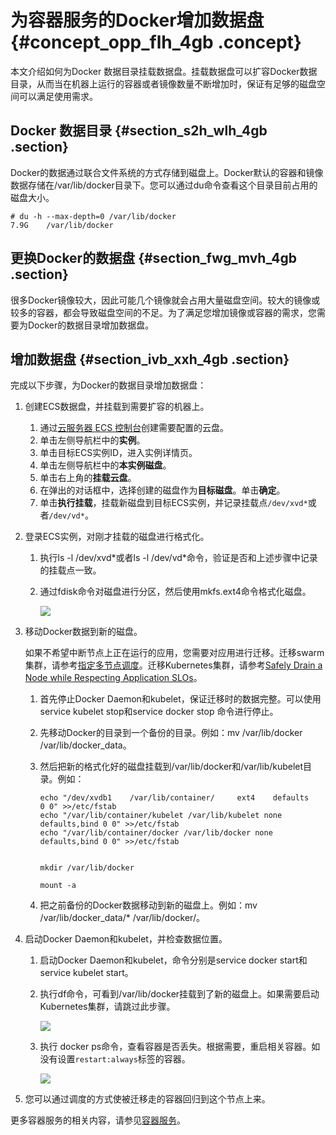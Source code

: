 # 为容器服务的Docker增加数据盘 {#concept_opp_flh_4gb .concept}

本文介绍如何为Docker 数据目录挂载数据盘。挂载数据盘可以扩容Docker数据目录，从而当在机器上运行的容器或者镜像数量不断增加时，保证有足够的磁盘空间可以满足使用需求。

## Docker 数据目录 {#section_s2h_wlh_4gb .section}

Docker的数据通过联合文件系统的方式存储到磁盘上。Docker默认的容器和镜像数据存储在/var/lib/docker目录下。您可以通过du命令查看这个目录目前占用的磁盘大小。

```
# du -h --max-depth=0 /var/lib/docker
7.9G    /var/lib/docker
```

## 更换Docker的数据盘 {#section_fwg_mvh_4gb .section}

很多Docker镜像较大，因此可能几个镜像就会占用大量磁盘空间。较大的镜像或较多的容器，都会导致磁盘空间的不足。为了满足您增加镜像或容器的需求，您需要为Docker的数据目录增加数据盘。

## 增加数据盘 {#section_ivb_xxh_4gb .section}

完成以下步骤，为Docker的数据目录增加数据盘：

1.  创建ECS数据盘，并挂载到需要扩容的机器上。
    1.  通过[云服务器 ECS 控制台](https://ecs.console.aliyun.com/)创建需要配置的云盘。
    2.  单击左侧导航栏中的**实例**。
    3.  单击目标ECS实例ID，进入实例详情页。
    4.  单击左侧导航栏中的**本实例磁盘**。
    5.  单击右上角的**挂载云盘**。
    6.  在弹出的对话框中，选择创建的磁盘作为**目标磁盘**。单击**确定**。
    7.  单击**执行挂载**，挂载新磁盘到目标ECS实例，并记录挂载点`/dev/xvd*`或者`/dev/vd*`。
2.  登录ECS实例，对刚才挂载的磁盘进行格式化。
    1.  执行ls -l /dev/xvd\*或者ls -l /dev/vd\*命令，验证是否和上述步骤中记录的挂载点一致。
    2.  通过fdisk命令对磁盘进行分区，然后使用mkfs.ext4命令格式化磁盘。

        ![](http://static-aliyun-doc.oss-cn-hangzhou.aliyuncs.com/assets/img/119956/155014244738212_zh-CN.png)

3.  移动Docker数据到新的磁盘。

    如果不希望中断节点上正在运行的应用，您需要对应用进行迁移。迁移swarm集群，请参考[指定多节点调度](../../../../../intl.zh-CN/用户指南/应用管理/指定多节点调度.md#)。迁移Kubernetes集群，请参考[Safely Drain a Node while Respecting Application SLOs](https://kubernetes.io/docs/tasks/administer-cluster/safely-drain-node/)。

    1.  首先停止Docker Daemon和kubelet，保证迁移时的数据完整。可以使用service kubelet stop和service docker stop 命令进行停止。
    2.  先移动Docker的目录到一个备份的目录。例如：mv /var/lib/docker /var/lib/docker\_data。
    3.  然后把新的格式化好的磁盘挂载到/var/lib/docker和/var/lib/kubelet目录。例如：

        ```
        echo "/dev/xvdb1    /var/lib/container/     ext4    defaults        0 0" >>/etc/fstab
        echo "/var/lib/container/kubelet /var/lib/kubelet none defaults,bind 0 0" >>/etc/fstab
        echo "/var/lib/container/docker /var/lib/docker none defaults,bind 0 0" >>/etc/fstab
        
        
        mkdir /var/lib/docker
        
        mount -a
        ```

    4.  把之前备份的Docker数据移动到新的磁盘上。例如：mv /var/lib/docker\_data/\* /var/lib/docker/。
4.  启动Docker Daemon和kubelet，并检查数据位置。
    1.  启动Docker Daemon和kubelet，命令分别是service docker start和service kubelet start。
    2.  执行df命令，可看到/var/lib/docker挂载到了新的磁盘上。如果需要启动Kubernetes集群，请跳过此步骤。

        ![](http://static-aliyun-doc.oss-cn-hangzhou.aliyuncs.com/assets/img/119956/155014244738133_zh-CN.png)

    3.  执行 docker ps命令，查看容器是否丢失。根据需要，重启相关容器。如没有设置`restart:always`标签的容器。

        ![](http://static-aliyun-doc.oss-cn-hangzhou.aliyuncs.com/assets/img/119956/155014244738134_zh-CN.png)

5.  您可以通过调度的方式使被迁移走的容器回归到这个节点上来。

更多容器服务的相关内容，请参见[容器服务](https://www.alibabacloud.com/zh/product/container-service)。

